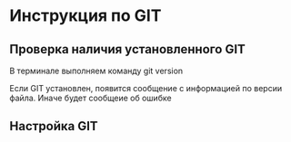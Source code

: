 # Инструкция по GIT
## Проверка наличия установленного GIT
В терминале выполняем команду git version

Если GIT установлен, появится сообщение с информацией по версии файла. Иначе будет сообщеие об ошибке

## Настройка GIT
